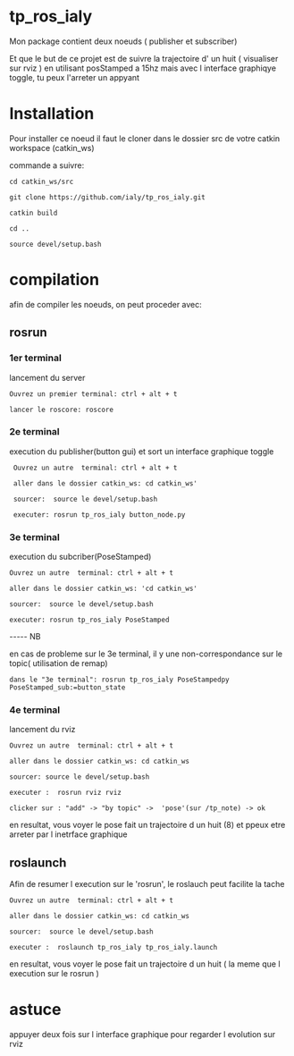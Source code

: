 # tp_ros_ialy


Mon package contient deux noeuds ( publisher et subscriber)

Et que le but de ce projet est de suivre la trajectoire d' un huit ( visualiser sur rviz ) en utilisant posStamped a 15hz mais avec l interface graphiqye toggle, tu peux l'arreter un appyant

# Installation

Pour installer ce noeud il faut le cloner dans le dossier src de votre catkin workspace (catkin_ws)

commande a suivre:


 	cd catkin_ws/src
 	
 	git clone https://github.com/ialy/tp_ros_ialy.git
 	
 	catkin build
 	
	cd ..
	
	source devel/setup.bash
	

# compilation

afin de compiler les noeuds, on peut proceder avec:
	
	
 ## rosrun
 
 
 
 ### 1er terminal 
 
 lancement du server
 
 
 
	Ouvrez un premier terminal: ctrl + alt + t  

	lancer le roscore: roscore






 ### 2e terminal 
 
 execution du publisher(button gui) et sort un interface graphique toggle
 
 

	 Ouvrez un autre  terminal: ctrl + alt + t 
 
	 aller dans le dossier catkin_ws: cd catkin_ws'

	 sourcer:  source le devel/setup.bash
	 
 	 executer: rosrun tp_ros_ialy button_node.py






 ### 3e terminal 
 
  execution du subcriber(PoseStamped) 
 

 
 	Ouvrez un autre  terminal: ctrl + alt + t  
  
	aller dans le dossier catkin_ws: 'cd catkin_ws'
  
	sourcer:  source le devel/setup.bash

	executer: rosrun tp_ros_ialy PoseStamped




 ----- NB 

en cas de probleme sur le 3e terminal, il y une non-correspondance sur le topic( utilisation de remap)



	dans le "3e terminal": rosrun tp_ros_ialy PoseStampedpy PoseStamped_sub:=button_state




 ### 4e terminal 
 
 
  lancement du rviz
 

 
	Ouvrez un autre  terminal: ctrl + alt + t  
 
	aller dans le dossier catkin_ws: cd catkin_ws
 
	sourcer: source le devel/setup.bash
 
	executer :  rosrun rviz rviz 
  
	clicker sur : "add" -> "by topic" ->  'pose'(sur /tp_note) -> ok
  
  
  
  en resultat, vous voyer le pose fait un trajectoire d un huit (8) et ppeux etre arreter par l inetrface graphique
  
 
 
 
 
 
 ## roslaunch

Afin de resumer l execution sur le 'rosrun', le roslauch peut facilite  la tache 



  	Ouvrez un autre  terminal: ctrl + alt + t  
  
 	aller dans le dossier catkin_ws: cd catkin_ws
  
	sourcer:  source le devel/setup.bash

	executer :  roslaunch tp_ros_ialy tp_ros_ialy.launch



  en resultat, vous voyer le pose fait un trajectoire d un huit ( la meme que l execution sur le rosrun )
  
 
 # astuce
 
 appuyer deux fois sur l interface graphique pour regarder l evolution sur rviz
